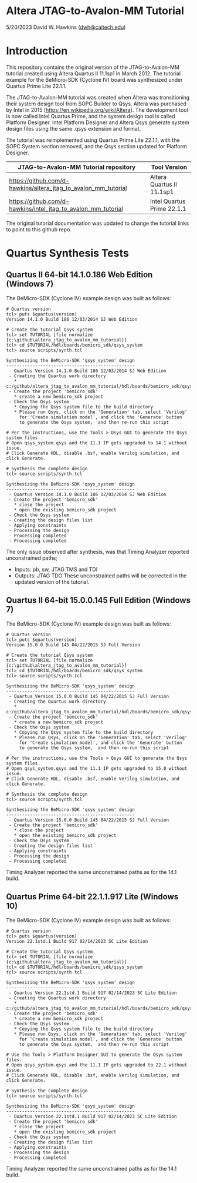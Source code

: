 # Altera JTAG-to-Avalon-MM Tutorial

5/20/2023 David W. Hawkins (dwh@caltech.edu)

# Introduction

This repository contains the original version of the JTAG-to-Avalon-MM tutorial created using Altera Quartus II 11.1sp1 in March 2012. The tutorial example for the BeMicro-SDK (Cyclone IV) board was synthesized under Quartus Prime Lite 22.1.1.

The JTAG-to-Avalon-MM tutorial was created when Altera was transitioning their system design tool from SOPC Builder to Qsys. Altera was purchased by Intel in 2015 (https://en.wikipedia.org/wiki/Altera). The development tool is now called Intel Quartus Prime, and the system design tool is called Platform Designer. Intel Platform Designer and Altera Qsys generate system design files using the same .qsys extension and format.

The tutorial was reimplemented using Quartus Prime Lite 22.1.1, with the SOPC System section removed, and the Qsys section updated for Platform Designer.

JTAG-to-Avalon-MM Tutorial repository                          | Tool Version
---------------------------------------------------------------|--------------
https://github.com/d-hawkins/altera_jtag_to_avalon_mm_tutorial | Altera Quartus II 11.1sp1
https://github.com/d-hawkins/intel_jtag_to_avalon_mm_tutorial  | Intel Quartus Prime 22.1.1

The original tutorial documentation was updated to change the tutorial links to point to this github repo.

# Quartus Synthesis Tests

## Quartus II 64-bit 14.1.0.186 Web Edition (Windows 7)

The BeMicro-SDK (Cyclone IV) example design was built as follows:

~~~
# Quartus version
tcl> puts $quartus(version)
Version 14.1.0 Build 186 12/03/2014 SJ Web Edition

# Create the tutorial Qsys system
tcl> set TUTORIAL [file normalize {c:\github\altera_jtag_to_avalon_mm_tutorial}]
tcl> cd $TUTORIAL/hdl/boards/bemicro_sdk/qsys_system
tcl> source scripts/synth.tcl

Synthesizing the BeMicro-SDK 'qsys_system' design
-------------------------------------------------
 - Quartus Version 14.1.0 Build 186 12/03/2014 SJ Web Edition
 - Creating the Quartus work directory
   * c:/github/altera_jtag_to_avalon_mm_tutorial/hdl/boards/bemicro_sdk/qsys_system/qwork
 - Create the project 'bemicro_sdk'
   * create a new bemicro_sdk project
 - Check the Qsys system
   * Copying the Qsys system file to the build directory
   * Please run Qsys, click on the 'Generation' tab, select 'Verilog'
     for 'Create simulation model', and click the 'Generate' button
     to generate the Qsys system,  and then re-run this script

# Per the instructions, use the Tools > Qsys GUI to generate the Qsys system files.
# Open qsys_system.qsys and the 11.1 IP gets upgraded to 14.1 without issue.
# Click Generate HDL, disable .bsf, enable Verilog simulation, and click Generate.

# Synthesis the complete design
tcl> source scripts/synth.tcl

Synthesizing the BeMicro-SDK 'qsys_system' design
-------------------------------------------------
 - Quartus Version 14.1.0 Build 186 12/03/2014 SJ Web Edition
 - Create the project 'bemicro_sdk'
   * close the project
   * open the existing bemicro_sdk project
 - Check the Qsys system
 - Creating the design files list
 - Applying constraints
 - Processing the design
 - Processing completed
 - Processing completed
~~~

The only issue observed after synthesis, was that Timing Analyzer reported unconstrained paths;
 * Inputs: pb, sw, JTAG TMS and TDI
 * Outputs: JTAG TDO
These unconstrained paths will be corrected in the updated version of the tutorial.

## Quartus II 64-bit 15.0.0.145 Full Edition (Windows 7)

The BeMicro-SDK (Cyclone IV) example design was built as follows:

~~~
# Quartus version
tcl> puts $quartus(version)
Version 15.0.0 Build 145 04/22/2015 SJ Full Version

# Create the tutorial Qsys system
tcl> set TUTORIAL [file normalize {c:\github\altera_jtag_to_avalon_mm_tutorial}]
tcl> cd $TUTORIAL/hdl/boards/bemicro_sdk/qsys_system
tcl> source scripts/synth.tcl

Synthesizing the BeMicro-SDK 'qsys_system' design
-------------------------------------------------
 - Quartus Version 15.0.0 Build 145 04/22/2015 SJ Full Version
 - Creating the Quartus work directory
   * c:/github/altera_jtag_to_avalon_mm_tutorial/hdl/boards/bemicro_sdk/qsys_system/qwork
 - Create the project 'bemicro_sdk'
   * create a new bemicro_sdk project
 - Check the Qsys system
   * Copying the Qsys system file to the build directory
   * Please run Qsys, click on the 'Generation' tab, select 'Verilog'
     for 'Create simulation model', and click the 'Generate' button
     to generate the Qsys system,  and then re-run this script

# Per the instructions, use the Tools > Qsys GUI to generate the Qsys system files.
# Open qsys_system.qsys and the 11.1 IP gets upgraded to 15.0 without issue.
# Click Generate HDL, disable .bsf, enable Verilog simulation, and click Generate.

# Synthesis the complete design
tcl> source scripts/synth.tcl

Synthesizing the BeMicro-SDK 'qsys_system' design
-------------------------------------------------
 - Quartus Version 15.0.0 Build 145 04/22/2015 SJ Full Version
 - Create the project 'bemicro_sdk'
   * close the project
   * open the existing bemicro_sdk project
 - Check the Qsys system
 - Creating the design files list
 - Applying constraints
 - Processing the design
 - Processing completed
~~~

Timing Analyzer reported the same unconstrained paths as for the 14.1 build.

## Quartus Prime 64-bit 22.1.1.917 Lite (Windows 10)

The BeMicro-SDK (Cyclone IV) example design was built as follows:

~~~
# Quartus version
tcl> puts $quartus(version)
Version 22.1std.1 Build 917 02/14/2023 SC Lite Edition

# Create the tutorial Qsys system
tcl> set TUTORIAL [file normalize {c:\github\altera_jtag_to_avalon_mm_tutorial}]
tcl> cd $TUTORIAL/hdl/boards/bemicro_sdk/qsys_system
tcl> source scripts/synth.tcl

Synthesizing the BeMicro-SDK 'qsys_system' design
-------------------------------------------------
 - Quartus Version 22.1std.1 Build 917 02/14/2023 SC Lite Edition
 - Creating the Quartus work directory
   * c:/github/altera_jtag_to_avalon_mm_tutorial/hdl/boards/bemicro_sdk/qsys_system/qwork
 - Create the project 'bemicro_sdk'
   * create a new bemicro_sdk project
 - Check the Qsys system
   * Copying the Qsys system file to the build directory
   * Please run Qsys, click on the 'Generation' tab, select 'Verilog'
     for 'Create simulation model', and click the 'Generate' button
     to generate the Qsys system,  and then re-run this script

# Use the Tools > Platform Designer GUI to generate the Qsys system files.
# Open qsys_system.qsys and the 11.1 IP gets upgraded to 22.1 without issue.
# Click Generate HDL, disable .bsf, enable Verilog simulation, and click Generate.

# Synthesis the complete design
tcl> source scripts/synth.tcl

Synthesizing the BeMicro-SDK 'qsys_system' design
-------------------------------------------------
 - Quartus Version 22.1std.1 Build 917 02/14/2023 SC Lite Edition
 - Create the project 'bemicro_sdk'
   * close the project
   * open the existing bemicro_sdk project
 - Check the Qsys system
 - Creating the design files list
 - Applying constraints
 - Processing the design
 - Processing completed
~~~

Timing Analyzer reported the same unconstrained paths as for the 14.1 build.
